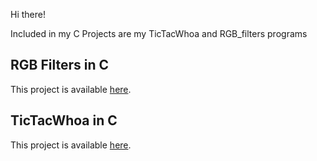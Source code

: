 Hi there!

Included in my C Projects are my TicTacWhoa and RGB_filters programs

## RGB Filters in C
This project is available [here](https://github.com/ashraysn/C_Projects/tree/5e04707cf91e2b43875b2e54b84f7c73262e763e/hw4).


## TicTacWhoa in C
This project is available [here](https://github.com/ashraysn/C_Projects/tree/5e04707cf91e2b43875b2e54b84f7c73262e763e/TicTacWhoa).
